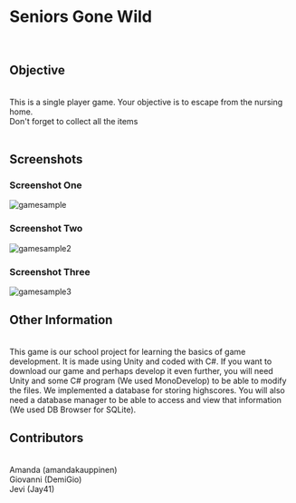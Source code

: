 # Seniors Gone Wild
<br/>

## Objective
<br>
This is a single player game. Your objective is to escape from the nursing home. <br>
Don't forget to collect all the items<br>
<br>

## Screenshots

### Screenshot One
![gamesample](https://user-images.githubusercontent.com/33485663/37272405-308dc20e-25df-11e8-8f5b-a8c4f42e1528.PNG)


### Screenshot Two
![gamesample2](https://user-images.githubusercontent.com/33485663/37272540-9225140e-25df-11e8-951e-f3978cd25b51.PNG)

### Screenshot Three

![gamesample3](https://user-images.githubusercontent.com/33485663/37272470-5985bae0-25df-11e8-9023-07335ce65eee.PNG)

## Other Information
<br>
This game is our school project for learning the basics of game development. It is made using Unity and coded with C#.
If you want to download our game and perhaps develop it even further, you will need Unity and some C# program (We used MonoDevelop) to be able to modify the files. We implemented a database for storing highscores. You will also need a database manager to be able to access and view that information (We used DB Browser for SQLite).
<br>

## Contributors

<br>
Amanda (amandakauppinen)
<br>
Giovanni (DemiGio)
<br>
Jevi (Jay41)

